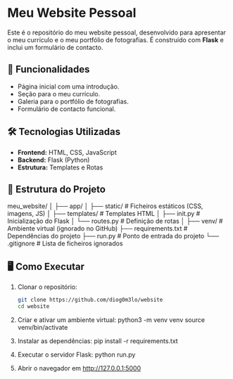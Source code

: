 # Meu Website Pessoal

Este é o repositório do meu website pessoal, desenvolvido para apresentar o meu currículo e o meu portfólio de fotografias. É construído com **Flask** e inclui um formulário de contacto.

## 🚀 Funcionalidades

- Página inicial com uma introdução.
- Seção para o meu currículo.
- Galeria para o portfólio de fotografias.
- Formulário de contacto funcional.

## 🛠️ Tecnologias Utilizadas

- **Frontend:** HTML, CSS, JavaScript
- **Backend:** Flask (Python)
- **Estrutura:** Templates e Rotas

## 📂 Estrutura do Projeto

meu_website/
│
├── app/
│   ├── static/        # Ficheiros estáticos (CSS, imagens, JS)
│   ├── templates/     # Templates HTML
│   ├── init.py    # Inicialização do Flask
│   └── routes.py      # Definição de rotas
│
├── venv/              # Ambiente virtual (ignorado no GitHub)
├── requirements.txt   # Dependências do projeto
├── run.py             # Ponto de entrada do projeto
└── .gitignore         # Lista de ficheiros ignorados

## 🖥️ Como Executar

1. Clonar o repositório:
   ```bash
   git clone https://github.com/diog0m3lo/website
   cd website

2. Criar e ativar um ambiente virtual:
    python3 -m venv venv
    source venv/bin/activate

3. Instalar as dependências:
    pip install -r requirements.txt

4. Executar o servidor Flask:
    python run.py

5. Abrir o navegador em http://127.0.0.1:5000
